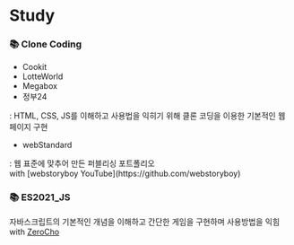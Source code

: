 # Study

### 📚 Clone Coding
<ul>
  <li>Cookit</li>
  <li>LotteWorld</li>
  <li>Megabox</li>
  <li>정부24</li>
</ul>
: HTML, CSS, JS를 이해하고 사용법을 익히기 위해 클론 코딩을 이용한 기본적인 웹페이지 구현

<br/>
<ul>
  <li>webStandard</li>
</ul>
: 웹 표준에 맞추어 만든 퍼블리싱 포트폴리오
<br/>
with [webstoryboy YouTube](https://github.com/webstoryboy)

### 📚 ES2021_JS

자바스크립트의 기본적인 개념을 이해하고 간단한 게임을 구현하며 사용방법을 익힘
<br/>
with [ZeroCho](https://www.youtube.com/watch?v=2yGhb-z8VTQ&list=PLcqDmjxt30RvEEN6eUCcSrrH-hKjCT4wt)
